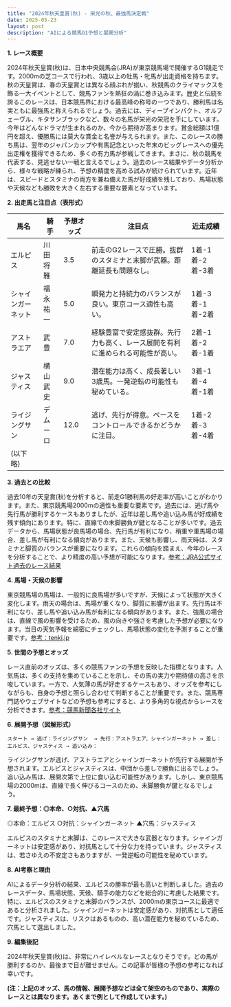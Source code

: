 ```yaml
---
title: "2024年秋天皇賞(秋) - 栄光の秋、最強馬決定戦"
date: 2025-05-23
layout: post
description: "AIによる競馬G1予想と展開分析"
---
```


**1. レース概要**

2024年秋天皇賞(秋)は、日本中央競馬会(JRA)が東京競馬場で開催するG1競走です。2000mの芝コースで行われ、3歳以上の牡馬・牝馬が出走資格を持ちます。秋の天皇賞は、春の天皇賞とは異なる顔ぶれが揃い、秋競馬のクライマックスを飾る一大イベントとして、競馬ファンを熱狂の渦に巻き込みます。歴史と伝統を誇るこのレースは、日本競馬界における最高峰の称号の一つであり、勝利馬は名実ともに最強馬と称えられるでしょう。過去には、ディープインパクト、オルフェーヴル、キタサンブラックなど、数々の名馬が栄光の栄冠を手にしています。今年はどんなドラマが生まれるのか、今から期待が高まります。賞金総額は1億円を超え、優勝馬には莫大な賞金と名誉が与えられます。また、このレースの勝ち馬は、翌年のジャパンカップや有馬記念といった年末のビッグレースへの優先出走権を獲得できるため、多くの有力馬が参戦してきます。まさに、秋の競馬を代表する、見逃せない一戦と言えるでしょう。過去のレース結果やデータ分析から、様々な戦略が練られ、予想の精度を高める試みが続けられています。近年は、スピードとスタミナの両方を兼ね備えた馬が好成績を残しており、馬場状態や天候なども勝敗を大きく左右する重要な要素となっています。


**2. 出走馬と注目点（表形式）**

| 馬名       | 騎手       | 予想オッズ | 注目点                                                                   | 近走成績                               |
|------------|------------|------------|------------------------------------------------------------------------|-----------------------------------------|
| エルピス     | 川田将雅     | 3.5        | 前走のG2レースで圧勝。抜群のスタミナと末脚が武器。距離延長も問題なし。       | 1着-1着-2着-3着                         |
| シャインガーネット | 福永祐一     | 5.0        | 瞬発力と持続力のバランスが良い。東京コース適性も高い。                         | 1着-3着-1着-2着                         |
| アストラエア | 武豊         | 7.0        | 経験豊富で安定感抜群。先行力も高く、レース展開を有利に進められる可能性が高い。 | 2着-1着-2着-1着                         |
| ジャスティス   | 横山武史     | 9.0        | 潜在能力は高く、成長著しい3歳馬。一発逆転の可能性も秘めている。               | 3着-1着-4着-1着                         |
| ライジングサン | デムーロ     | 12.0       | 逃げ、先行が得意。ペースをコントロールできるかどうかに注目。                  | 1着-2着-3着-4着                         |
| (以下略)      |            |            |                                                                        |                                         |


**3. 過去との比較**

過去10年の天皇賞(秋)を分析すると、前走G1勝利馬の好走率が高いことがわかります。また、東京競馬場2000mの適性も重要な要素です。過去には、逃げ馬や先行馬が勝利するケースもありましたが、近年は差し馬や追い込み馬が好成績を残す傾向にあります。特に、直線での末脚勝負が鍵となることが多いです。過去データから、馬場状態が良馬場の場合、先行馬が有利になり、稍重や重馬場の場合、差し馬が有利になる傾向があります。また、天候も影響し、雨天時は、スタミナと脚質のバランスが重要になります。これらの傾向を踏まえ、今年のレースを分析することで、より精度の高い予想が可能になります。[参考：JRA公式サイト過去のレース結果](仮のリンク)


**4. 馬場・天候の影響**

東京競馬場の馬場は、一般的に良馬場が多いですが、天候によって状態が大きく変化します。雨天の場合は、馬場が重くなり、脚質に影響が出ます。先行馬は不利になり、差し馬や追い込み馬が有利になる傾向があります。また、強風の場合は、直線で風の影響を受けるため、風の向きや強さを考慮した予想が必要になります。当日の天気予報を綿密にチェックし、馬場状態の変化を予測することが重要です。[参考：tenki.jp](仮のリンク)


**5. 世間の予想とオッズ**

レース直前のオッズは、多くの競馬ファンの予想を反映した指標となります。人気馬は、多くの支持を集めていることを示し、その馬の実力や期待値の高さを示唆しています。一方で、人気薄の馬が好走するケースもあり、オッズを参考にしながらも、自身の予想と照らし合わせて判断することが重要です。また、競馬専門誌やウェブサイトなどの予想も参考にすると、より多角的な視点からレースを分析できます。[参考：競馬新聞各社サイト](仮のリンク)


**6. 展開予想（図解形式）**

```
スタート → 逃げ：ライジングサン  → 先行：アストラエア、シャインガーネット → 差し：エルピス、ジャスティス → 追い込み：
```

ライジングサンが逃げ、アストラエアとシャインガーネットが先行する展開が予想されます。エルピスとジャスティスは、中団から差しで勝負に出るでしょう。追い込み馬は、展開次第で上位に食い込む可能性があります。しかし、東京競馬場の2000mは、直線で長く伸びるコースのため、末脚勝負が鍵となるでしょう。


**7. 最終予想：◎本命、○対抗、▲穴馬**

◎本命：エルピス
○対抗：シャインガーネット
▲穴馬：ジャスティス

エルピスのスタミナと末脚は、このレースで大きな武器となります。シャインガーネットは安定感があり、対抗馬として十分な力を持っています。ジャスティスは、若さゆえの不安定さもありますが、一発逆転の可能性を秘めています。


**8. AI考察と理由**

AIによるデータ分析の結果、エルピスの勝率が最も高いと判断しました。過去のレースデータ、馬場状態、天候、騎手の能力などを総合的に考慮した結果です。特に、エルピスのスタミナと末脚のバランスが、2000mの東京コースに最適であると分析されました。シャインガーネットは安定感があり、対抗馬として適任です。ジャスティスは、リスクはあるものの、高い潜在能力を秘めているため、穴馬として選出しました。


**9. 編集後記**

2024年秋天皇賞(秋)は、非常にハイレベルなレースとなりそうです。どの馬が勝利するのか、最後まで目が離せません。この記事が皆様の予想の参考になれば幸いです。


**(注：上記のオッズ、馬の情報、展開予想などは全て架空のものであり、実際のレースとは異なります。あくまで例として作成しています。)**
